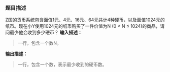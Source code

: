 ### 题目描述
Z国的货币系统包含面值1元、4元、16元、64元共计4种硬币，以及面值1024元的纸币。现在小Y使用1024元的纸币购买了一件价值为N (0 $\lt$ N $\leq$ 1024)的商品，请问最少他会收到多少硬币？
**输入描述：**
>一行，包含一个数N。

**输出描述：**
> 一行，包含一个数，表示最少收到的硬币数。
